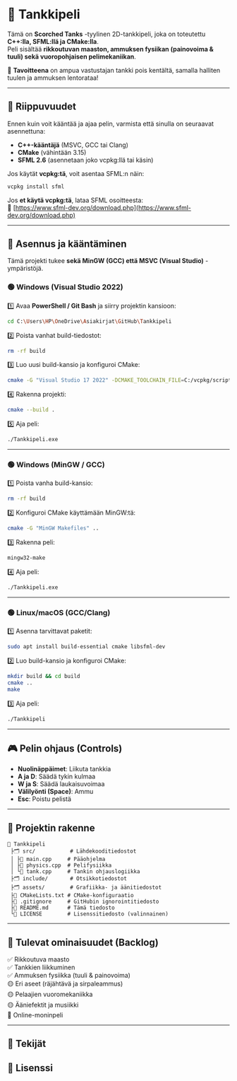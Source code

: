 # 🚀 Tankkipeli

Tämä on **Scorched Tanks** -tyylinen 2D-tankkipeli, joka on toteutettu **C++:lla, SFML:llä ja CMake:lla**.  
Peli sisältää **rikkoutuvan maaston, ammuksen fysiikan (painovoima & tuuli) sekä vuoropohjaisen pelimekaniikan**.

🎯 **Tavoitteena** on ampua vastustajan tankki pois kentältä, samalla halliten tuulen ja ammuksen lentorataa!

---

## 🔹 Riippuvuudet

Ennen kuin voit kääntää ja ajaa pelin, varmista että sinulla on seuraavat asennettuna:

- **C++-kääntäjä** (MSVC, GCC tai Clang)
- **CMake** (vähintään 3.15)
- **SFML 2.6** (asennetaan joko vcpkg:llä tai käsin)

Jos käytät **vcpkg:tä**, voit asentaa SFML:n näin:
```sh
vcpkg install sfml
```
Jos **et käytä vcpkg:tä**, lataa SFML osoitteesta:  
📝 [https://www.sfml-dev.org/download.php](https://www.sfml-dev.org/download.php)

---

## 🔹 Asennus ja kääntäminen

Tämä projekti tukee **sekä MinGW (GCC) että MSVC (Visual Studio)** -ympäristöjä.

### **🟢 Windows (Visual Studio 2022)**
1️⃣ Avaa **PowerShell / Git Bash** ja siirry projektin kansioon:
```sh
cd C:\Users\HP\OneDrive\Asiakirjat\GitHub\Tankkipeli
```
2️⃣ Poista vanhat build-tiedostot:
```sh
rm -rf build
```
3️⃣ Luo uusi build-kansio ja konfiguroi CMake:
```sh
cmake -G "Visual Studio 17 2022" -DCMAKE_TOOLCHAIN_FILE=C:/vcpkg/scripts/buildsystems/vcpkg.cmake ..
```
4️⃣ Rakenna projekti:
```sh
cmake --build .
```
5️⃣ Aja peli:
```sh
./Tankkipeli.exe
```

---

### **🟢 Windows (MinGW / GCC)**
1️⃣ Poista vanha build-kansio:
```sh
rm -rf build
```
2️⃣ Konfiguroi CMake käyttämään MinGW:tä:
```sh
cmake -G "MinGW Makefiles" ..
```
3️⃣ Rakenna peli:
```sh
mingw32-make
```
4️⃣ Aja peli:
```sh
./Tankkipeli.exe
```

---

### **🟢 Linux/macOS (GCC/Clang)**
1️⃣ Asenna tarvittavat paketit:
```sh
sudo apt install build-essential cmake libsfml-dev
```
2️⃣ Luo build-kansio ja konfiguroi CMake:
```sh
mkdir build && cd build
cmake ..
make
```
3️⃣ Aja peli:
```sh
./Tankkipeli
```

---

## 🎮 Pelin ohjaus (Controls)
- **Nuolinäppäimet**: Liikuta tankkia
- **A ja D**: Säädä tykin kulmaa
- **W ja S**: Säädä laukaisuvoimaa
- **Välilyönti (Space)**: Ammu
- **Esc**: Poistu pelistä

---

## 📂 Projektin rakenne
```
📆 Tankkipeli
 ├🗂 src/           # Lähdekooditiedostot
 │ ├📝 main.cpp     # Pääohjelma
 │ ├📝 physics.cpp  # Pelifysiikka
 │ └📝 tank.cpp     # Tankin ohjauslogiikka
 ├🗂 include/       # Otsikkotiedostot
 ├🗂 assets/        # Grafiikka- ja äänitiedostot
 ├📝 CMakeLists.txt # CMake-konfiguraatio
 ├📝 .gitignore     # GitHubin ignorointitiedosto
 ├📝 README.md      # Tämä tiedosto
 └📝 LICENSE        # Lisenssitiedosto (valinnainen)
```

---

## 🔮 Tulevat ominaisuudet (Backlog)
✅ Rikkoutuva maasto  
✅ Tankkien liikkuminen  
✅ Ammuksen fysiikka (tuuli & painovoima)  
🟡 Eri aseet (räjähtävä ja sirpaleammus)  
🟡 Pelaajien vuoromekaniikka  
🟡 Ääniefektit ja musiikki  
🔴 Online-moninpeli  

---

## 👥 Tekijät


## 📝 Lisenssi


